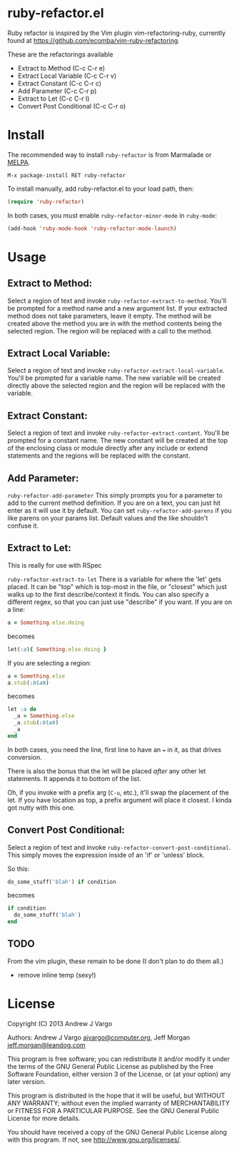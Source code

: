 # ruby-refactor.el

Ruby refactor is inspired by the Vim plugin vim-refactoring-ruby, currently found at https://github.com/ecomba/vim-ruby-refactoring.

These are the refactorings available
 - Extract to Method  (C-c C-r e)
 - Extract Local Variable  (C-c C-r v)
 - Extract Constant  (C-c C-r c)
 - Add Parameter  (C-c C-r p)
 - Extract to Let  (C-c C-r l)
 - Convert Post Conditional  (C-c C-r o)

# Install
The recommended way to install `ruby-refactor` is from Marmalade or [MELPA](http://melpa.milkbox.net).

```
M-x package-install RET ruby-refactor
```

To install manually, add ruby-refactor.el to your load path, then:

```lisp
(require 'ruby-refactor)
```

In both cases, you must enable `ruby-refactor-minor-mode` in `ruby-mode`:

```lisp
(add-hook 'ruby-mode-hook 'ruby-refactor-mode-launch)
```

# Usage

## Extract to Method:
Select a region of text and invoke `ruby-refactor-extract-to-method`.
You'll be prompted for a method name and a new argument list. If your
extracted method does not take parameters, leave it empty. The method
will be created above the method you are in with the method contents
being the selected region. The region will be replaced with a call to
the method.

## Extract Local Variable:
Select a region of text and invoke `ruby-refactor-extract-local-variable`.
You'll be prompted for a variable name.  The new variable will
be created directly above the selected region and the region
will be replaced with the variable.

## Extract Constant:
Select a region of text and invoke `ruby-refactor-extract-contant`.
You'll be prompted for a constant name.  The new constant will
be created at the top of the enclosing class or module directly
after any include or extend statements and the regions will be
replaced with the constant.

## Add Parameter:
`ruby-refactor-add-parameter`
This simply prompts you for a parameter to add to the current
method definition. If you are on a text, you can just hit enter
as it will use it by default. You can set `ruby-refactor-add-parens`
if you like parens on your params list.  Default values and the
like shouldn't confuse it.

## Extract to Let:
This is really for use with RSpec

`ruby-refactor-extract-to-let`
There is a variable for where the 'let' gets placed. It can be
"top" which is top-most in the file, or "closest" which just
walks up to the first describe/context it finds.
You can also specify a different regex, so that you can just
use "describe" if you want.
If you are on a line:

```ruby
a = Something.else.doing
```

becomes

```ruby
let(:a){ Something.else.doing }
```

If you are selecting a region:

```ruby
a = Something.else
a.stub(:blah)
```

becomes

```ruby
let :a do
  _a = Something.else
  _a.stub(:blah)
  _a
end
```

In both cases, you need the line, first line to have an ` = ` in it,
as that drives conversion.

There is also the bonus that the let will be placed *after* any other
let statements. It appends it to bottom of the list.

Oh, if you invoke with a prefix arg (`C-u`, etc.), it'll swap the placement
of the let.  If you have location as top, a prefix argument will place
it closest.  I kinda got nutty with this one.

## Convert Post Conditional:
Select a region of text and invoke `ruby-refactor-convert-post-conditional`.
This simply moves the expression inside of an 'if' or 'unless' block.

So this:

```ruby
do_some_stuff('blah') if condition
```

becomes

```ruby
if condition
  do_some_stuff('blah')
end
```


## TODO
From the vim plugin, these remain to be done (I don't plan to do them all.)
 - remove inline temp (sexy!)


# License
Copyright (C) 2013 Andrew J Vargo

Authors: Andrew J Vargo <ajvargo@computer.org>, Jeff Morgan <jeff.morgan@leandog.com>

This program is free software; you can redistribute it and/or modify
it under the terms of the GNU General Public License as published by
the Free Software Foundation, either version 3 of the License, or
(at your option) any later version.

This program is distributed in the hope that it will be useful,
but WITHOUT ANY WARRANTY; without even the implied warranty of
MERCHANTABILITY or FITNESS FOR A PARTICULAR PURPOSE. See the
GNU General Public License for more details.

You should have received a copy of the GNU General Public License
along with this program. If not, see <http://www.gnu.org/licenses/>.
